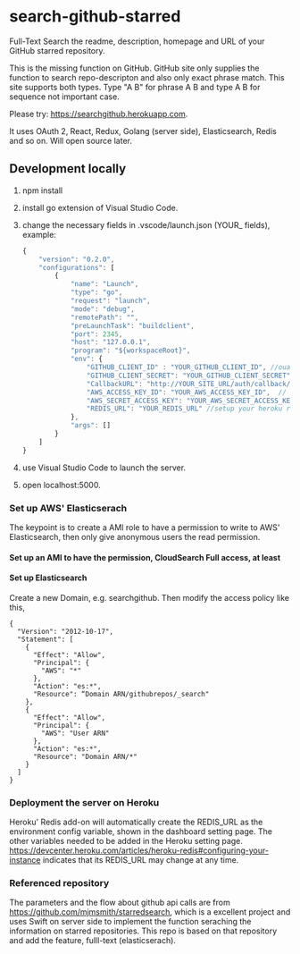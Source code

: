 # search-github-starred
Full-Text Search the readme, description, homepage and URL of your GitHub starred repository. 

This is the missing function on GitHub. GitHub site only supplies the function to search repo-descripton and also only exact phrase match. This site supports both types. Type "A B" for phrase A B and type A B for sequence not important case.

Please try: https://searchgithub.herokuapp.com.

It uses OAuth 2, React, Redux, Golang (server side), Elasticsearch, Redis and so on. Will open source later. 

## Development locally 
1. npm install
2. install go extension of Visual Studio Code. 
3. change the necessary fields in .vscode/launch.json (YOUR_ fields), example: 
    ~~~ javascript
    {
        "version": "0.2.0",
        "configurations": [
            {
                "name": "Launch",
                "type": "go",
                "request": "launch",
                "mode": "debug",
                "remotePath": "",
                "preLaunchTask": "buildclient",
                "port": 2345,
                "host": "127.0.0.1",
                "program": "${workspaceRoot}",
                "env": {
                    "GITHUB_CLIENT_ID" : "YOUR_GITHUB_CLIENT_ID", //ouath of your github app
                    "GITHUB_CLIENT_SECRET": "YOUR_GITHUB_CLIENT_SECRET",  //ouath of your github app
                    "CallbackURL": "http://YOUR_SITE_URL/auth/callback/",
                    "AWS_ACCESS_KEY_ID": "YOUR_AWS_ACCESS_KEY_ID",  // elasticserach of aws 
                    "AWS_SECRET_ACCESS_KEY": "YOUR_AWS_SECRET_ACCESS_KEY", // elasticserach of aws 
                    "REDIS_URL": "YOUR_REDIS_URL" //setup your heroku redis or other service's redis 
                },
                "args": []
            }
        ]
    }
    ~~~

4. use Visual Studio Code to launch the server. 
5. open localhost:5000.

### Set up AWS' Elasticserach

The keypoint is to create a AMI role to have a permission to write to AWS' Elasticsearch, then only give anonymous users the read permission. 

#### Set up an AMI to have the permission, CloudSearch Full access, at least 

#### Set up Elasticsearch 

Create a new Domain, e.g. searchgithub. Then modify the access policy like this, 

```
{
  "Version": "2012-10-17",
  "Statement": [
    {
      "Effect": "Allow",
      "Principal": {
        "AWS": "*"
      },
      "Action": "es:*",
      "Resource": “Domain ARN/githubrepos/_search"
    },
    {
      "Effect": "Allow",
      "Principal": {
        "AWS": "User ARN"
      },
      "Action": "es:*",
      "Resource": "Domain ARN/*"
    }
  ]
}
```

### Deployment the server on Heroku

Heroku' Redis add-on will automatically create the REDIS_URL as the environment config variable, shown in the dashboard setting page. The other variables needed to be added in the Heroku setting page. https://devcenter.heroku.com/articles/heroku-redis#configuring-your-instance indicates that its REDIS_URL may change at any time.

### Referenced repository 
The parameters and the flow about github api calls are from https://github.com/mjmsmith/starredsearch, which is a excellent project and uses Swift on server side to implement the function seraching the information on starred repositories. This repo is based on that repository and add the feature, fulll-text (elasticserach).  
